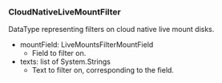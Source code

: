 ### CloudNativeLiveMountFilter
DataType representing filters on cloud native live mount disks.

- mountField: LiveMountsFilterMountField
  - Field to filter on.
- texts: list of System.Strings
  - Text to filter on, corresponding to the field.
